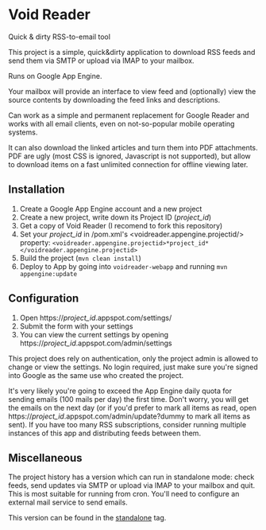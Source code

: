 # Void Reader
Quick &amp; dirty RSS-to-email tool

This project is a simple, quick&amp;dirty application to download RSS feeds and send them via SMTP or upload via IMAP to your mailbox.

Runs on Google App Engine.

Your mailbox will provide an interface to view feed and (optionally) view the source contents by downloading the feed links and descriptions.

Can work as a simple and permanent replacement for Google Reader and works with all email clients, even on not-so-popular mobile operating systems.

It can also download the linked articles and turn them into PDF attachments.
PDF are ugly (most CSS is ignored, Javascript is not supported), but allow to download items on a fast unlimited connection for offline viewing later.

Installation
-----
1. Create a Google App Engine account and a new project
2. Create a new project, write down its Project ID (*project_id*)
3. Get a copy of Void Reader (I recomend to fork this repository)
4. Set your *project_id* in /pom.xml's <voidreader.appengine.projectid/> property: `<voidreader.appengine.projectid>*project_id*</voidreader.appengine.projectid>`
5. Build the project (`mvn clean install`)
6. Deploy to App  by going into `voidreader-webapp` and running `mvn appengine:update`

Configuration
-----
1. Open https://*project_id*.appspot.com/settings/
2. Submit the form with your settings
3. You can view the current settings by opening https://*project_id*.appspot.com/admin/settings

This project does rely on authentication, only the project admin is allowed to change or view the settings. No login required, just make sure you're signed into Google as the same use who created the project.

It's very likely you're going to exceed the App Engine daily quota for sending emails (100 mails per day) the first time.
Don't worry, you will get the emails on the next day (or if you'd prefer to mark all items as read, open https://*project_id*.appspot.com/admin/update?dummy to mark all items as sent).
If you have too many RSS subscriptions, consider running multiple instances of this app and distributing feeds between them.

Miscellaneous
-----

The project history has a version which can run in standalone mode: check feeds, send updates via SMTP or upload via IMAP to your mailbox and quit. This is most suitable for running from cron. You'll need to configure an external mail service to send emails.

This version can be found in the [standalone](../../tree/standalone) tag.
